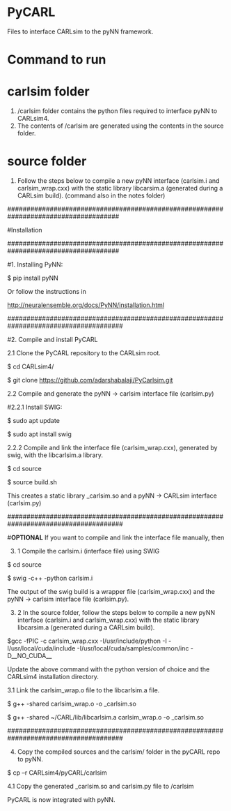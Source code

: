 # PyCARL
Files to interface CARLsim to the pyNN framework.

# Command to run 

# carlsim folder
1. /carlsim folder contains the python files required to interface pyNN to CARLsim4.
2. The contents of /carlsim are generated using the contents in the source folder. 
 


# source folder
1. Follow the steps below to compile a new pyNN interface (carlsim.i and carlsim_wrap.cxx) with the static library libcarsim.a (generated during a
   CARLsim build). (command also in the notes folder)


#####################################################################################  

#Installation 

##################################################################################### 

#1. Installing PyNN:  

$ pip install pyNN 

Or follow the instructions in  

http://neuralensemble.org/docs/PyNN/installation.html 



###################################################################################### 



#2. Compile and install PyCARL  

2.1 Clone the PyCARL repository to the CARLsim root.  

$ cd CARLsim4/ 

$ git clone https://github.com/adarshabalaji/PyCarlsim.git 

  


2.2 Compile and generate the pyNN -> carlsim  interface file (carlsim.py) 

#2.2.1 Install SWIG:  

$ sudo apt update 

$ sudo apt install swig 

 

2.2.2 Compile and link the interface file (carlsim_wrap.cxx), generated by swig, with the libcarlsim.a library.  

$ cd source  

$ source build.sh 

This creates a static library _carlsim.so and a pyNN -> CARLsim interface (carlsim.py) 

 

###################################################################################### 

#**OPTIONAL** If you want to compile and link the interface file manually, then   


3. 1 Compile the carlsim.i (interface file) using SWIG 

$ cd source 

$ swig -c++ -python carlsim.i 

The output of the swig build is a wrapper file (carlsim_wrap.cxx) and the pyNN -> carlsim interface file (carlsim.py). 

 

3. 2 In the source folder, follow the steps below to compile a new pyNN interface (carlsim.i and carlsim_wrap.cxx) with the static library libcarsim.a (generated during a CARLsim build).  

$gcc -fPIC -c carlsim_wrap.cxx -I/usr/include/python<version> -I<CARLsim4 include dir> -I/usr/local/cuda/include -I/usr/local/cuda/samples/common/inc -D__NO_CUDA__ 

Update the above command with the python version of choice and the CARLsim4 installation directory. 

3.1 Link the carlsim_wrap.o file to the libcarlsim.a file.  

$ g++ -shared carlsim_wrap.o -o _carlsim.so 

$ g++ -shared ~/CARL/lib/libcarlsim.a carlsim_wrap.o -o _carlsim.so 

  
###################################################################################### 

4. Copy the compiled sources and the carlsim/ folder in the pyCARL repo to pyNN.  

$ cp –r CARLsim4/pyCARL/carlsim <root of pyNN Installation>  

4.1 Copy the generated _carlsim.so and carlsim.py file to <root of pyNN Installation>/carlsim 

 
PyCARL is now integrated with pyNN.  
 
